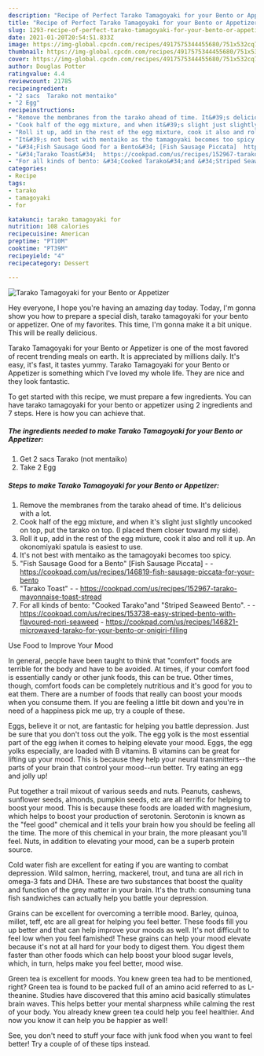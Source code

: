 ```yaml
---
description: "Recipe of Perfect Tarako Tamagoyaki for your Bento or Appetizer"
title: "Recipe of Perfect Tarako Tamagoyaki for your Bento or Appetizer"
slug: 1293-recipe-of-perfect-tarako-tamagoyaki-for-your-bento-or-appetizer
date: 2021-01-20T20:54:51.833Z
image: https://img-global.cpcdn.com/recipes/4917575344455680/751x532cq70/tarako-tamagoyaki-for-your-bento-or-appetizer-recipe-main-photo.jpg
thumbnail: https://img-global.cpcdn.com/recipes/4917575344455680/751x532cq70/tarako-tamagoyaki-for-your-bento-or-appetizer-recipe-main-photo.jpg
cover: https://img-global.cpcdn.com/recipes/4917575344455680/751x532cq70/tarako-tamagoyaki-for-your-bento-or-appetizer-recipe-main-photo.jpg
author: Douglas Potter
ratingvalue: 4.4
reviewcount: 21785
recipeingredient:
- "2 sacs  Tarako not mentaiko"
- "2 Egg"
recipeinstructions:
- "Remove the membranes from the tarako ahead of time. It&#39;s delicious with a lot."
- "Cook half of the egg mixture, and when it&#39;s slight just slightly uncooked on top, put the tarako on top. (I placed them closer toward my side)."
- "Roll it up, add in the rest of the egg mixture, cook it also and roll it up. An okonomiyaki spatula is easiest to use."
- "It&#39;s not best with mentaiko as the tamagoyaki becomes too spicy."
- "&#34;Fish Sausage Good for a Bento&#34; [Fish Sausage Piccata]  https://cookpad.com/us/recipes/146819-fish-sausage-piccata-for-your-bento"
- "&#34;Tarako Toast&#34;  https://cookpad.com/us/recipes/152967-tarako-mayonnaise-toast-stread"
- "For all kinds of bento: &#34;Cooked Tarako&#34;and &#34;Striped Seaweed Bento&#34;.  https://cookpad.com/us/recipes/153738-easy-striped-bento-with-flavoured-nori-seaweed https://cookpad.com/us/recipes/146821-microwaved-tarako-for-your-bento-or-onigiri-filling"
categories:
- Recipe
tags:
- tarako
- tamagoyaki
- for

katakunci: tarako tamagoyaki for 
nutrition: 108 calories
recipecuisine: American
preptime: "PT10M"
cooktime: "PT39M"
recipeyield: "4"
recipecategory: Dessert

---
```



![Tarako Tamagoyaki for your Bento or Appetizer](https://img-global.cpcdn.com/recipes/4917575344455680/751x532cq70/tarako-tamagoyaki-for-your-bento-or-appetizer-recipe-main-photo.jpg)

Hey everyone, I hope you're having an amazing day today. Today, I'm gonna show you how to prepare a special dish, tarako tamagoyaki for your bento or appetizer. One of my favorites. This time, I'm gonna make it a bit unique. This will be really delicious.

Tarako Tamagoyaki for your Bento or Appetizer is one of the most favored of recent trending meals on earth. It is appreciated by millions daily. It's easy, it's fast, it tastes yummy. Tarako Tamagoyaki for your Bento or Appetizer is something which I've loved my whole life. They are nice and they look fantastic.




To get started with this recipe, we must prepare a few ingredients. You can have tarako tamagoyaki for your bento or appetizer using 2 ingredients and 7 steps. Here is how you can achieve that.

<!--inarticleads1-->

##### The ingredients needed to make Tarako Tamagoyaki for your Bento or Appetizer:

1. Get 2 sacs  Tarako (not mentaiko)
1. Take 2 Egg




<!--inarticleads2-->

##### Steps to make Tarako Tamagoyaki for your Bento or Appetizer:

1. Remove the membranes from the tarako ahead of time. It&#39;s delicious with a lot.
1. Cook half of the egg mixture, and when it&#39;s slight just slightly uncooked on top, put the tarako on top. (I placed them closer toward my side).
1. Roll it up, add in the rest of the egg mixture, cook it also and roll it up. An okonomiyaki spatula is easiest to use.
1. It&#39;s not best with mentaiko as the tamagoyaki becomes too spicy.
1. &#34;Fish Sausage Good for a Bento&#34; [Fish Sausage Piccata] -  - https://cookpad.com/us/recipes/146819-fish-sausage-piccata-for-your-bento
1. &#34;Tarako Toast&#34; -  - https://cookpad.com/us/recipes/152967-tarako-mayonnaise-toast-stread
1. For all kinds of bento: &#34;Cooked Tarako&#34;and &#34;Striped Seaweed Bento&#34;. -  - https://cookpad.com/us/recipes/153738-easy-striped-bento-with-flavoured-nori-seaweed - https://cookpad.com/us/recipes/146821-microwaved-tarako-for-your-bento-or-onigiri-filling




Use Food to Improve Your Mood


In general, people have been taught to think that "comfort" foods are terrible for the body and have to be avoided. At times, if your comfort food is essentially candy or other junk foods, this can be true. Other times, though, comfort foods can be completely nutritious and it's good for you to eat them. There are a number of foods that really can boost your moods when you consume them. If you are feeling a little bit down and you're in need of a happiness pick me up, try a couple of these.

Eggs, believe it or not, are fantastic for helping you battle depression. Just be sure that you don't toss out the yolk. The egg yolk is the most essential part of the egg iwhen it comes to helping elevate your mood. Eggs, the egg yolks especially, are loaded with B vitamins. B vitamins can be great for lifting up your mood. This is because they help your neural transmitters--the parts of your brain that control your mood--run better. Try eating an egg and jolly up!

Put together a trail mixout of various seeds and nuts. Peanuts, cashews, sunflower seeds, almonds, pumpkin seeds, etc are all terrific for helping to boost your mood. This is because these foods are loaded with magnesium, which helps to boost your production of serotonin. Serotonin is known as the "feel good" chemical and it tells your brain how you should be feeling all the time. The more of this chemical in your brain, the more pleasant you'll feel. Nuts, in addition to elevating your mood, can be a superb protein source.

Cold water fish are excellent for eating if you are wanting to combat depression. Wild salmon, herring, mackerel, trout, and tuna are all rich in omega-3 fats and DHA. These are two substances that boost the quality and function of the grey matter in your brain. It's the truth: consuming tuna fish sandwiches can actually help you battle your depression. 

Grains can be excellent for overcoming a terrible mood. Barley, quinoa, millet, teff, etc are all great for helping you feel better. These foods fill you up better and that can help improve your moods as well. It's not difficult to feel low when you feel famished! These grains can help your mood elevate because it's not at all hard for your body to digest them. You digest them faster than other foods which can help boost your blood sugar levels, which, in turn, helps make you feel better, mood wise.

Green tea is excellent for moods. You knew green tea had to be mentioned, right? Green tea is found to be packed full of an amino acid referred to as L-theanine. Studies have discovered that this amino acid basically stimulates brain waves. This helps better your mental sharpness while calming the rest of your body. You already knew green tea could help you feel healthier. And now you know it can help you be happier as well!

See, you don't need to stuff your face with junk food when you want to feel better! Try  a  couple of  of  these  tips  instead.

